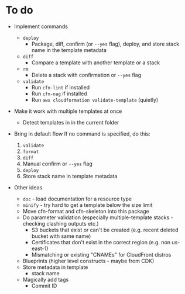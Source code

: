 # To do

* Implement commands
    * `deploy`
        * Package, diff, confirm (or `--yes` flag), deploy, and store stack name in the template metadata
    * `diff`
        * Compare a template with another template or a stack
    * `rm`
        * Delete a stack with confirmation or `--yes` flag
    * `validate`
        * Run `cfn-lint` if installed
        * Run `cfn-nag` if installed
        * Run `aws cloudformation validate-template` (quietly)

* Make it work with multiple templates at once
    * Detect templates in in the current folder

* Bring in default flow
    If no command is specified, do this:

    1. `validate`
    2. `format`
    3. `diff`
    4. Manual confirm or `--yes` flag
    5. `deploy`
    6. Store stack name in template metadata

* Other ideas
    * `doc` - load documentation for a resource type
    * `minify` - try hard to get a template below the size limit
    * Move cfn-format and cfn-skeleton into this package
    * Do parameter validation (especially multiple-template stacks - checking clashing outputs etc.)
        * S3 buckets that exist or can't be created (e.g. recent deleted bucket with same name)
        * Certificates that don't exist in the correct region (e.g. non us-east-1)
        * Mismatching or existing "CNAMEs" for CloudFront distros
    * Blueprints (higher level constructs - maybe from CDK)
    * Store metadata in template
        * stack name
    * Magically add tags
        * Commit ID
